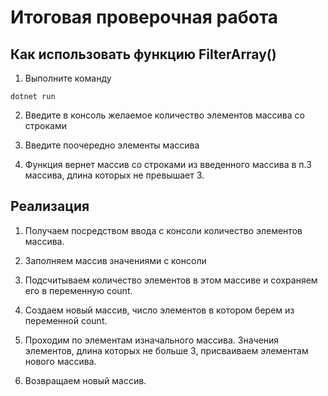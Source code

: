 # Итоговая проверочная работа
 
## Как использовать функцию FilterArray()
 
1. Выполните команду
 
```
dotnet run
```
 
2. Введите в консоль желаемое количество элементов массива со строками
 
3. Введите поочередно элементы массива
 
4. Функция вернет массив со строками из введенного массива в п.3 массива, длина которых не превышает 3.
 
## Реализация
 
1. Получаем посредством ввода с консоли количество элементов массива.
 
2. Заполняем массив значениями с консоли
 
3. Подсчитываем количество элементов в этом массиве и сохраняем его в переменную count.
 
4. Создаем новый массив, число элементов в котором берем из переменной count.
 
5. Проходим по элементам изначального массива. Значения элементов, длина которых не больше 3, присваиваем элементам нового массива.
 
6. Возвращаем новый массив.